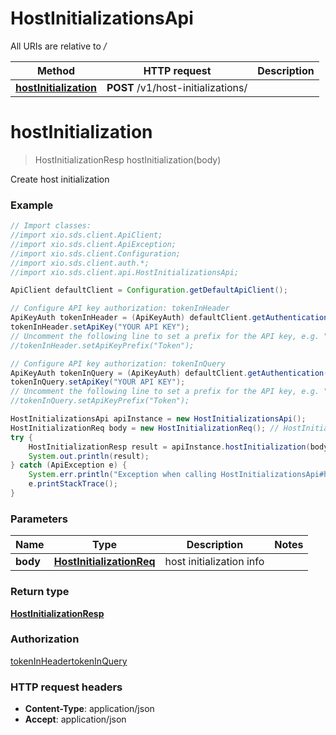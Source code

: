 # HostInitializationsApi

All URIs are relative to */*

Method | HTTP request | Description
------------- | ------------- | -------------
[**hostInitialization**](HostInitializationsApi.md#hostInitialization) | **POST** /v1/host-initializations/ | 

<a name="hostInitialization"></a>
# **hostInitialization**
> HostInitializationResp hostInitialization(body)



Create host initialization

### Example
```java
// Import classes:
//import xio.sds.client.ApiClient;
//import xio.sds.client.ApiException;
//import xio.sds.client.Configuration;
//import xio.sds.client.auth.*;
//import xio.sds.client.api.HostInitializationsApi;

ApiClient defaultClient = Configuration.getDefaultApiClient();

// Configure API key authorization: tokenInHeader
ApiKeyAuth tokenInHeader = (ApiKeyAuth) defaultClient.getAuthentication("tokenInHeader");
tokenInHeader.setApiKey("YOUR API KEY");
// Uncomment the following line to set a prefix for the API key, e.g. "Token" (defaults to null)
//tokenInHeader.setApiKeyPrefix("Token");

// Configure API key authorization: tokenInQuery
ApiKeyAuth tokenInQuery = (ApiKeyAuth) defaultClient.getAuthentication("tokenInQuery");
tokenInQuery.setApiKey("YOUR API KEY");
// Uncomment the following line to set a prefix for the API key, e.g. "Token" (defaults to null)
//tokenInQuery.setApiKeyPrefix("Token");

HostInitializationsApi apiInstance = new HostInitializationsApi();
HostInitializationReq body = new HostInitializationReq(); // HostInitializationReq | host initialization info
try {
    HostInitializationResp result = apiInstance.hostInitialization(body);
    System.out.println(result);
} catch (ApiException e) {
    System.err.println("Exception when calling HostInitializationsApi#hostInitialization");
    e.printStackTrace();
}
```

### Parameters

Name | Type | Description  | Notes
------------- | ------------- | ------------- | -------------
 **body** | [**HostInitializationReq**](HostInitializationReq.md)| host initialization info |

### Return type

[**HostInitializationResp**](HostInitializationResp.md)

### Authorization

[tokenInHeader](../README.md#tokenInHeader)[tokenInQuery](../README.md#tokenInQuery)

### HTTP request headers

 - **Content-Type**: application/json
 - **Accept**: application/json

